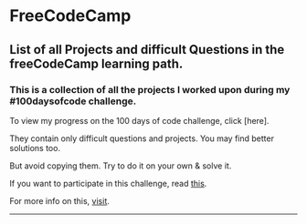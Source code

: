 # FreeCodeCamp

## List of all Projects and difficult Questions in the freeCodeCamp learning path.

### This is a collection of all the projects I worked upon during my #100daysofcode challenge.

To view my progress on the 100 days of code challenge, click [here].

They contain only difficult questions and projects. You may find better solutions too.

But avoid copying them. Try to do it on your own & solve it.

If you want to participate in this challenge, read [this](https://www.freecodecamp.org/challenges/100-days-of-code-challenge).

For more info on this, [visit](https://www.100daysofcode.com/).

***
